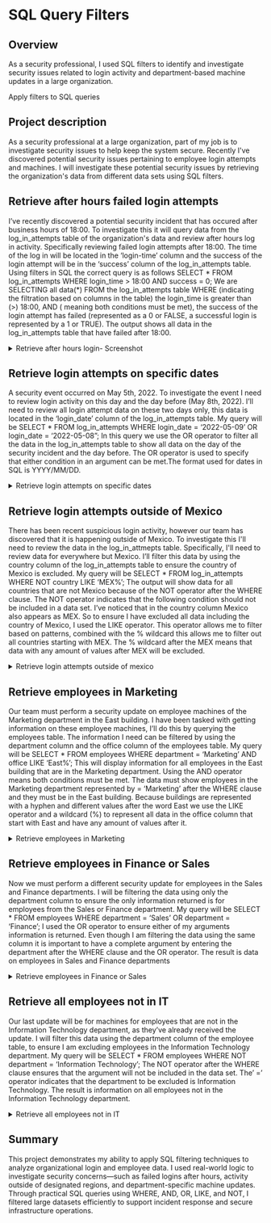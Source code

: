 #  SQL Query Filters


##  Overview

As a security professional, I used SQL filters to identify and investigate security issues related to login activity and department-based machine updates in a large organization.



Apply filters to SQL queries

## Project description

As a security professional at a large organization, part of my job is to investigate security issues to help keep the system secure. Recently I've discovered potential security issues pertaining to employee login attempts and machines. I will investigate these potential security issues by retrieving the organization's data from different data sets using SQL filters.

## Retrieve after hours failed login attempts

I’ve recently discovered a potential security incident that has occured after business hours of 18:00. To investigate this it will query data from the log_in_attempts table of the organization's data and review after hours log in activity. Specifically reviewing failed login attempts after 18:00. The time of the log in will be located in the ‘login-time’ column and the success of the login attempt will be in the ‘success’ column of the log_in_attempts table. Using filters in SQL the correct query is as follows SELECT * FROM log_in_attempts WHERE login_time > 18:00 AND success = 0;  We are SELECTING all data(*) FROM the log_in_attempts table WHERE (indicating the filtration based on columns in the table) the login_time is greater than (>)  18:00, AND ( meaning both conditions must be met), the success of the login attempt has failed (represented as a 0 or FALSE, a successful login is represented by a 1 or TRUE). The output shows all data in the log_in_attempts table that have failed after 18:00.

<details>
  <summary>Retrieve after hours login- Screenshot</summary>
  
![Retrieve after hours failed login attempts](images/after-hours-failures.png)

</details>


## Retrieve login attempts on specific dates

A security event occurred on May 5th, 2022. To investigate the event I need to review login activity on this day and the day before (May 8th, 2022). I’ll need to review all login attempt data on these two days only, this data is located in the ‘login_date’ column of the log_in_attempts table. My query will be SELECT * FROM log_in_attempts WHERE login_date = ‘2022-05-09’ OR login_date = ‘2022-05-08”; In this query we use the OR operator to filter all the data in the log_in_attempts table to show all data on the day of the security incident and the day before. The OR operator is used to specify that either condition in an argument can be met.The format used for dates in SQL is YYYY/MM/DD.

<details>
  <summary>Retrieve login attempts on specific dates</summary>

![Retrieve login attempts on specific dates](images/login-attempts-specific-dates.png)

</details>

## Retrieve login attempts outside of Mexico

There has been recent suspicious login activity, however our team has discovered that it is happening outside of Mexico. To investigate this I'll need to review the data in the log_in_attmepts table. Specifically, I'll need to review data for everywhere but Mexico. I’ll filter this data by using the country column of the log_in_attempts table to ensure the country of Mexico is excluded. My query will be SELECT * FROM log_in_attempts WHERE NOT country LIKE ‘MEX%’;  The output will show data for all countries that are not Mexico because of the NOT operator after the WHERE clause. The NOT operator indicates that the following condition should not be included in a data set. I’ve noticed that in the country column Mexico also appears as MEX. So to ensure I have excluded all data including the country of Mexico, I used the LIKE operator. This operator allows me to filter based on patterns, combined with the % wildcard this allows me to filter out all countries starting with MEX. The % wildcard after the MEX means that data with any amount of values after MEX will be excluded.

<details>
  <summary>Retrieve login attempts outside of mexico</summary>

![Retrieve login attempts outside of Mexico](images/outside-mexico.png)

</details>

## Retrieve employees in Marketing

Our team must perform a security update on employee machines of the Marketing department in the East building. I have been tasked with getting information on these employee machines, I’ll do this by querying the employees table. The information I need can be filtered by using the department column and the office column of the employees table. My query will be SELECT * FROM employees WHERE department = ‘Marketing’ AND office LIKE ‘East%’; This will display information for all employees in the East building that are in the Marketing department. Using the AND operator means both conditions must be met. The data must show employees in the Marketing department represented by = ‘Marketing’ after the WHERE clause and they must be in the East building. Because buildings are represented with a hyphen and different values after the word East we use the LIKE operator and a wildcard (%) to represent all data in the office column that start with East and have any amount of values after it.

<details>
  <summary>Retrieve employees in Marketing</summary>

![Retrieve employees in Marketing](images/marketing-east.png)

</details>

## Retrieve employees in Finance or Sales

Now we must perform a different security update for employees in the Sales and Finance departments. I will be filtering the data using only the department column to ensure the only information returned is for employees from the Sales or Finance department. My query will be SELECT * FROM employees WHERE department = ‘Sales’ OR department = ‘Finance’; I used the OR operator to ensure either of my arguments information is returned. Even though I am filtering the data using the same column it is important to have a complete argument by entering the department after the WHERE clause and the OR operator. The result is data on employees in Sales and Finance departments

<details>
  <summary>Retrieve employees in Finance or Sales</summary>

![Retrieve employees in Finance or Sales](images/sales-finance.png)

</details>

## Retrieve all employees not in IT

Our last update will be for machines for employees that are not in the Information Technology department, as they’ve already received the update.  I will filter this data using the department column of the employee table, to ensure I am excluding employees in the Information Technology department. My query will be SELECT * FROM employees WHERE NOT department = ‘Information Technology’;  The NOT operator after the WHERE clause ensures that the argument will not be included in the data set. The’ =’ operator indicates that the department to be excluded is Information Technology. The result is information on all employees not in the Information Technology department.

<details>
  <summary>Retrieve all employees not in IT</summary>

![Retrieve all employees not in IT](images/not-it.png)

</details>

## Summary

This project demonstrates my ability to apply SQL filtering techniques to analyze organizational login and employee data. I used real-world logic to investigate security concerns—such as failed logins after hours, activity outside of designated regions, and department-specific machine updates.
Through practical SQL queries using WHERE, AND, OR, LIKE, and NOT, I filtered large datasets efficiently to support incident response and secure infrastructure operations.
